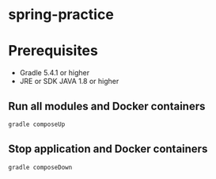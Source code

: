 # spring-practice

# Prerequisites

- Gradle 5.4.1 or higher
- JRE or SDK JAVA 1.8 or higher

## Run all modules and Docker containers
```sh
gradle composeUp
```

## Stop application and Docker containers
```sh
gradle composeDown
```

